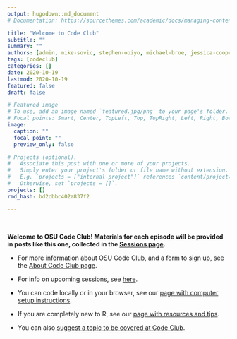 ```yaml
---
output: hugodown::md_document
# Documentation: https://sourcethemes.com/academic/docs/managing-content/

title: "Welcome to Code Club"
subtitle: ""
summary: ""
authors: [admin, mike-sovic, stephen-opiyo, michael-broe, jessica-cooperstone]
tags: [codeclub]
categories: []
date: 2020-10-19
lastmod: 2020-10-19
featured: false
draft: false

# Featured image
# To use, add an image named `featured.jpg/png` to your page's folder.
# Focal points: Smart, Center, TopLeft, Top, TopRight, Left, Right, BottomLeft, Bottom, BottomRight.
image:
  caption: ""
  focal_point: ""
  preview_only: false

# Projects (optional).
#   Associate this post with one or more of your projects.
#   Simply enter your project's folder or file name without extension.
#   E.g. `projects = ["internal-project"]` references `content/project/deep-learning/index.md`.
#   Otherwise, set `projects = []`.
projects: []
rmd_hash: bd2cbbc402a837f2

---
```


<br>

**Welcome to OSU Code Club! Materials for each episode will be provided in posts like this one,
collected in the [Sessions page](/post/).**

- For more information about OSU Code Club, and a form to sign up,
  see the [About Code Club page](/codeclub-about/).

- For info on upcoming sessions, see [here](/codeclub-schedule/).

- You can code locally or in your browser, see our [page with computer setup instructions](/codeclub-setup/).

- If you are completely new to R, see our [page with resources and tips](/codeclub/novice/). 

- You can also [suggest a topic to be covered at Code Club](/codeclub-suggest/). 

<br/> <br/>


